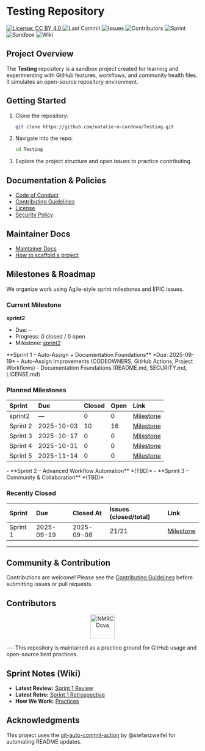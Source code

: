 # Testing Repository

<p>
  <a href="LICENSE.md">
    <img alt="License: CC BY 4.0" src="https://img.shields.io/badge/License-CC%20BY%204.0-lightgrey.svg">
  </a>
  <img alt="Last Commit" src="https://img.shields.io/github/last-commit/natalie-m-cordova/Testing">
  <img alt="Issues" src="https://img.shields.io/github/issues/natalie-m-cordova/Testing">
  <img alt="Contributors" src="https://img.shields.io/github/contributors/natalie-m-cordova/Testing">
  <!-- SPRINT BADGE START -->
<img alt="Sprint" src="https://img.shields.io/badge/Sprint-2--Planned-lightgrey">
<!-- SPRINT BADGE END -->
  <img alt="Sandbox" src="https://img.shields.io/badge/Repo-Sandbox-purple">
  <img alt="Wiki" src="https://img.shields.io/badge/wiki-available-pink">
</p>

## Project Overview
The **Testing** repository is a sandbox project created for learning and experimenting with GitHub features, workflows, and community health files. 
It simulates an open-source repository environment.

## Getting Started
1. Clone the repository:
   ```bash
   git clone https://github.com/natalie-m-cordova/Testing.git
   ```

2. Navigate into the repo:
   ```bash
   cd Testing
   ```

3. Explore the project structure and open issues to practice contributing.

## Documentation & Policies
- [Code of Conduct](CODE_OF_CONDUCT.md)
- [Contributing Guidelines](CONTRIBUTING.md)
- [License](LICENSE.md)
- [Security Policy](SECURITY.md)

## Maintainer Docs
- [Maintainer Docs](.github/handbook/)
- [How to scaffold a project](.github/handbook/SOP-projects-metadata-validation-build.md)

## Milestones & Roadmap
We organize work using Agile-style sprint milestones and EPIC issues.

### Current Milestone
<!-- SPRINTS:CURRENT START -->
<p><strong>sprint2</strong></p>
<ul>
  <li>Due: <code>—</code></li>
  <li>Progress: 0 closed / 0 open</li>
  <li>Milestone: <a href="https://github.com/natalie-m-cordova/Testing/milestone/6">sprint2</a></li>
</ul>
<!-- SPRINTS:CURRENT END -->
**Sprint 1 – Auto-Assign + Documentation Foundations**
*Due: 2025-09-19*
- Auto-Assign Improvements (CODEOWNERS, GitHub Actions, Project Workflows)
- Documentation Foundations (README.md, SECURITY.md, LICENSE.md)

### Planned Milestones
<!-- SPRINTS:OPEN START -->
<table>
<thead><tr><th align="left">Sprint</th><th align="left">Due</th><th align="left">Closed</th><th align="left">Open</th><th align="left">Link</th></tr></thead>
<tbody>
<tr>
  <td>sprint2</td>
  <td>—</td>
  <td>0</td>
  <td>0</td>
  <td><a href="https://github.com/natalie-m-cordova/Testing/milestone/6">Milestone</a></td>
</tr>
<tr>
  <td>Sprint 2</td>
  <td>2025-10-03</td>
  <td>10</td>
  <td>16</td>
  <td><a href="https://github.com/natalie-m-cordova/Testing/milestone/2">Milestone</a></td>
</tr>
<tr>
  <td>Sprint 3</td>
  <td>2025-10-17</td>
  <td>0</td>
  <td>0</td>
  <td><a href="https://github.com/natalie-m-cordova/Testing/milestone/3">Milestone</a></td>
</tr>
<tr>
  <td>Sprint 4</td>
  <td>2025-10-31</td>
  <td>0</td>
  <td>0</td>
  <td><a href="https://github.com/natalie-m-cordova/Testing/milestone/4">Milestone</a></td>
</tr>
<tr>
  <td>Sprint 5</td>
  <td>2025-11-14</td>
  <td>0</td>
  <td>0</td>
  <td><a href="https://github.com/natalie-m-cordova/Testing/milestone/5">Milestone</a></td>
</tr>
</tbody>
</table>
<!-- SPRINTS:OPEN END -->
- **Sprint 2 – Advanced Workflow Automation** *(TBD)*
- **Sprint 3 – Community & Collaboration** *(TBD)*

### Recently Closed
<!-- SPRINTS:CLOSED START -->
<table>
<thead><tr><th align="left">Sprint</th><th align="left">Due</th><th align="left">Closed At</th><th align="left">Issues (closed/total)</th><th align="left">Link</th></tr></thead>
<tbody>
<tr>
  <td>Sprint 1</td>
  <td>2025-09-19</td>
  <td>2025-09-08</td>
  <td>21/21</td>
  <td><a href="https://github.com/natalie-m-cordova/Testing/milestone/1">Milestone</a></td>
</tr>
</tbody>
</table>
<!-- SPRINTS:CLOSED END -->

---

## Community & Contribution
Contributions are welcome! Please see the [Contributing Guidelines](CONTRIBUTING.md) before submitting issues or pull requests.

## Contributors
<!-- CONTRIBUTORS:START -->
<p align="center">
  <a href="https://github.com/NMRCDova" title="NMRCDova • 315 contributions (12 mo)"><img src="https://avatars.githubusercontent.com/u/165925611?v=4&s=64" width="64px" alt="NMRCDova" /></a>
</p>
<!-- CONTRIBUTORS:END -->
<!-- PREV-BLOCK:START -->
<!-- PREV-BLOCK:END -->
---
This repository is maintained as a practice ground for GitHub usage and open-source best practices.

## Sprint Notes (Wiki)

- **Latest Review:** [Sprint 1 Review](../../wiki/Sprints/Sprint-1-Review)
- **Latest Retro:** [Sprint 1 Retrospective](../../wiki/Sprints/Sprint-1-Retrospective)
- **How We Work:** [Practices](../../wiki/Practices/How-We-Work)

## Acknowledgments
This project uses the [git-auto-commit-action](https://github.com/stefanzweifel/git-auto-commit-action) by @stefanzweifel for automating README updates.
